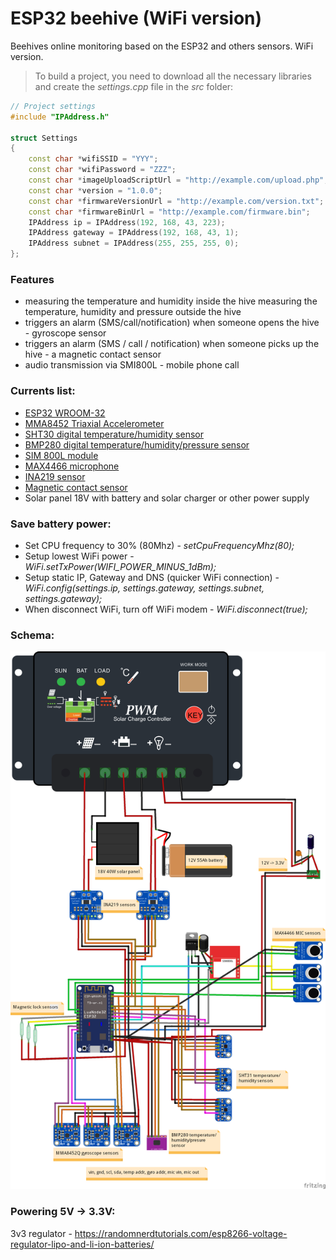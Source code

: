 # ESP32 beehive (WiFi version)
Beehives online monitoring based on the ESP32 and others sensors. WiFi version.

> To build a project, you need to download all the necessary libraries and create the *settings.cpp* file in the *src* folder:
```c++
// Project settings
#include "IPAddress.h"

struct Settings
{
    const char *wifiSSID = "YYY";
    const char *wifiPassword = "ZZZ";
    const char *imageUploadScriptUrl = "http://example.com/upload.php";
    const char *version = "1.0.0";
    const char *firmwareVersionUrl = "http://example.com/version.txt";
    const char *firmwareBinUrl = "http://example.com/firmware.bin";
    IPAddress ip = IPAddress(192, 168, 43, 223);
    IPAddress gateway = IPAddress(192, 168, 43, 1);
    IPAddress subnet = IPAddress(255, 255, 255, 0);
};
```
### Features
* measuring the temperature and humidity inside the hive
measuring the temperature, humidity and pressure outside the hive
* triggers an alarm (SMS/call/notification) when someone opens the hive - gyroscope sensor
* triggers an alarm (SMS / call / notification) when someone picks up the hive - a magnetic contact sensor
* audio transmission via SMI800L - mobile phone call

### Currents list:

* [ESP32 WROOM-32](https://www.aliexpress.com/item/ESP32-ESP-32-ESP32S-ESP-32S-CP2102-Wireless-WiFi-Bluetooth-Development-Board-Micro-USB-Dual-Core/32867696371.html)
* [MMA8452 Triaxial Accelerometer](https://www.aliexpress.com/item/2038557878.html)
* [SHT30 digital temperature/humidity sensor](https://www.aliexpress.com/item/32962846003.html)
* [BMP280 digital temperature/humidity/pressure sensor](https://www.aliexpress.com/item/32849462236.html)
* [SIM 800L module](https://www.aliexpress.com/item/32671921426.html)
* [MAX4466 microphone](https://www.aliexpress.com/item/32757294757.html)
* [INA219 sensor](https://www.aliexpress.com/item/32846796535.html)
* [Magnetic contact sensor](https://www.aliexpress.com/item/32840447389.html)
* Solar panel 18V with battery and solar charger or other power supply

### Save battery power:
* Set CPU frequency to 30% (80Mhz) - *setCpuFrequencyMhz(80);*
* Setup lowest WiFi power - *WiFi.setTxPower(WIFI_POWER_MINUS_1dBm);*
* Setup static IP, Gateway and DNS (quicker WiFi connection) - *WiFi.config(settings.ip, settings.gateway, settings.subnet, settings.gateway);*
* When disconnect WiFi, turn off WiFi modem - *WiFi.disconnect(true);*

### Schema:
![Schema](https://github.com/vitzaoral/esp32-beehive-wifi/blob/master/schema/schema.png)

### Powering 5V -> 3.3V:
3v3 regulator - https://randomnerdtutorials.com/esp8266-voltage-regulator-lipo-and-li-ion-batteries/